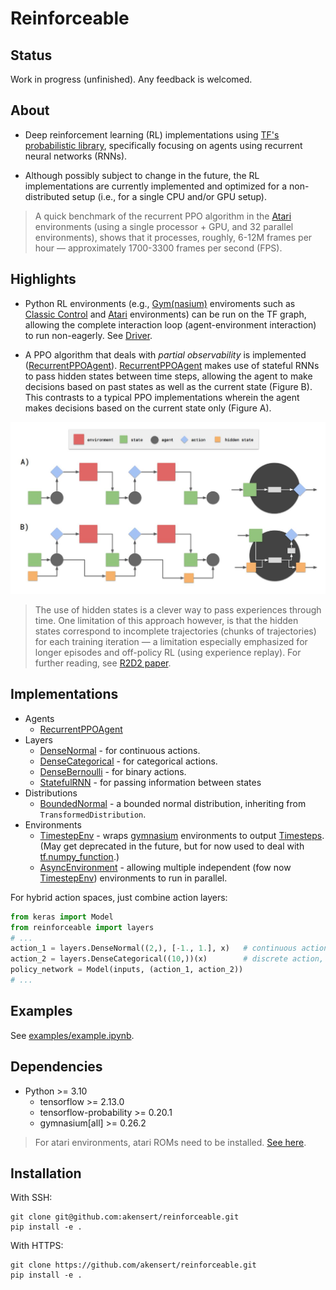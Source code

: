 # Reinforceable

## Status
Work in progress (unfinished). Any feedback is welcomed.

## About
- Deep reinforcement learning (RL) implementations using [TF's probabilistic library](https://www.tensorflow.org/probability), specifically focusing on agents using recurrent neural networks (RNNs).

- Although possibly subject to change in the future, the RL implementations are currently implemented and optimized for a non-distributed setup (i.e., for a single CPU and/or GPU setup). 

> A quick benchmark of the recurrent PPO algorithm in the [Atari](https://gymnasium.farama.org/environments/atari/) environments (using a single processor + GPU, and 32 parallel environments), shows that it processes, roughly, 6-12M frames per hour &mdash; approximately 1700-3300 frames per second (FPS).  

## Highlights 

- Python RL environments (e.g., [Gym(nasium)](https://github.com/Farama-Foundation/Gymnasium) enviroments such as [Classic Control](https://gymnasium.farama.org/environments/classic_control/) and [Atari](https://gymnasium.farama.org/environments/atari/) environments) can be run on the TF graph, allowing the complete interaction loop (agent-environment interaction) to run non-eagerly. See [Driver](https://github.com/akensert/reinforceable/blob/main/reinforceable/driver.py).

- A PPO algorithm that deals with *partial observability* is implemented ([RecurrentPPOAgent](https://github.com/akensert/reinforceable/blob/main/reinforceable/agents/ppo/ppo_agent.py)). [RecurrentPPOAgent](https://github.com/akensert/reinforceable/blob/main/reinforceable/agents/ppo/ppo_agent.py) makes use of stateful RNNs to pass hidden states between time steps, allowing the agent to make decisions based on past states as well as the current state (Figure B). This contrasts to a typical PPO implementations wherein the agent makes decisions based on the current state only (Figure A).

<img src="https://github.com/akensert/reinforceable/blob/main/media/ppo.jpg" alt="PPO" width="800">

> The use of hidden states is a clever way to pass experiences through time. One limitation of this approach however, is that the hidden states correspond to incomplete trajectories (chunks of trajectories) for each training iteration &mdash; a limitation especially emphasized for longer episodes and off-policy RL (using experience replay). For further reading, see [R2D2 paper](https://openreview.net/pdf?id=r1lyTjAqYX).

## Implementations

- Agents
    - [RecurrentPPOAgent](https://github.com/akensert/reinforceable/blob/main/reinforceable/agents/ppo/ppo_agent.py)
- Layers
    - [DenseNormal](https://github.com/akensert/reinforceable/blob/main/reinforceable/layers/dense_normal.py)  - for continuous actions.
    - [DenseCategorical](https://github.com/akensert/reinforceable/blob/main/reinforceable/layers/dense_categorical.py) - for categorical actions.
    - [DenseBernoulli](https://github.com/akensert/reinforceable/blob/main/reinforceable/layers/dense_bernoulli.py) - for binary actions.
    - [StatefulRNN](https://github.com/akensert/reinforceable/blob/main/reinforceable/layers/stateful_rnn.py) - for passing information between states
- Distributions
    - [BoundedNormal](https://github.com/akensert/reinforceable/blob/main/reinforceable/distributions/bounded_normal.py) - a bounded normal distribution, inheriting from `TransformedDistribution`.
- Environments
    - [TimestepEnv](https://github.com/akensert/reinforceable/blob/main/reinforceable/envs/gym_wrappers.py) - wraps [gymnasium](https://gymnasium.farama.org/) environments to output [Timesteps](https://github.com/akensert/reinforceable/blob/main/reinforceable/timestep.py). (May get deprecated in the future, but for now used to deal with [tf.numpy_function](https://www.tensorflow.org/api_docs/python/tf/numpy_function).)
    - [AsyncEnvironment](https://github.com/akensert/reinforceable/blob/main/reinforceable/envs/async_env.py) - allowing multiple independent (fow now [TimestepEnv](https://github.com/akensert/reinforceable/blob/main/reinforceable/envs/gym_wrappers.py)) environments to run in parallel. 

For hybrid action spaces, just combine action layers:
```python
from keras import Model
from reinforceable import layers
# ... 
action_1 = layers.DenseNormal((2,), [-1., 1.], x)   # continuous action, dim=2
action_2 = layers.DenseCategorical((10,))(x)        # discrete action, n=10
policy_network = Model(inputs, (action_1, action_2))
# ...
```

## Examples

See [examples/example.ipynb](https://github.com/akensert/reinforceable/blob/main/examples/example.ipynb).

## Dependencies
- Python >= 3.10
    - tensorflow >= 2.13.0
    - tensorflow-probability >= 0.20.1
    - gymnasium[all] >= 0.26.2

> For atari environments, atari ROMs need to be installed. [See here](https://gymnasium.farama.org/environments/atari/).

## Installation
With SSH:
```
git clone git@github.com:akensert/reinforceable.git
pip install -e .
```
With HTTPS:
```
git clone https://github.com/akensert/reinforceable.git
pip install -e .
```

